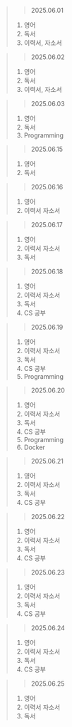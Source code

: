 > > 2025.06.01
> 1. 영어
> 2. 독서
> 3. 이력서, 자소서

> > 2025.06.02
> 1. 영어
> 2. 독서
> 3. 이력서, 자소서

> > 2025.06.03
> 1. 영어
> 2. 독서
> 3. Programming


> > 2025.06.15
> 1. 영어
> 2. 독서

> > 2025.06.16
> 1. 영어
> 2. 이력서 자소서

> > 2025.06.17
> 1. 영어
> 2. 이력서 자소서
> 3. 독서

> > 2025.06.18
> 1. 영어
> 2. 이력서 자소서
> 3. 독서
> 4. CS 공부


> > 2025.06.19
> 1. 영어
> 2. 이력서 자소서
> 3. 독서
> 4. CS 공부
> 5. Programming

> > 2025.06.20
> 1. 영어
> 2. 이력서 자소서
> 3. 독서
> 4. CS 공부
> 5. Programming
> 6. Docker

> > 2025.06.21
> 1. 영어
> 2. 이력서 자소서
> 3. 독서
> 4. CS 공부

> > 2025.06.22
> 1. 영어
> 2. 이력서 자소서
> 3. 독서
> 4. CS 공부

> > 2025.06.23
> 1. 영어
> 2. 이력서 자소서
> 3. 독서
> 4. CS 공부

> > 2025.06.24
> 1. 영어
> 2. 이력서 자소서
> 3. 독서
> 4. CS 공부

> > 2025.06.25
> 1. 영어
> 2. 이력서 자소서
> 3. 독서
